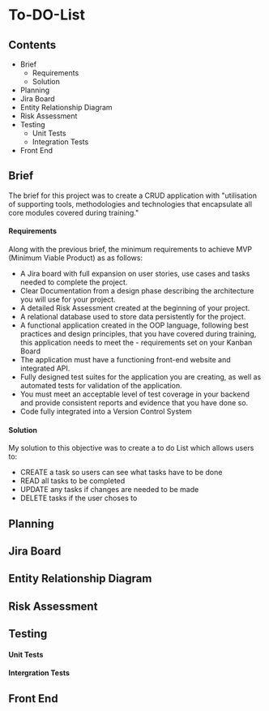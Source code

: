 # To-DO-List

## Contents 

- Brief
  - Requirements
  - Solution
- Planning
- Jira Board
- Entity Relationship Diagram 
- Risk Assessment
- Testing
   - Unit Tests
   - Integration Tests
- Front End 

## Brief
The brief for this project was to create a CRUD application with "utilisation of supporting tools, methodologies and technologies that encapsulate all core modules covered during training."

#### Requirements
Along with the previous brief, the minimum requirements to achieve MVP (Minimum Viable Product) as as follows:
- A Jira board with full expansion on user stories, use cases and tasks needed to complete the project.
- Clear Documentation from a design phase describing the architecture you will use for your project.
- A detailed Risk Assessment created at the beginning of your project.
- A relational database used to store data persistently for the project.
- A functional application created in the OOP language, following best practices and design principles, that you have covered during training, this application needs to meet the - requirements set on your Kanban Board
- The application must have a functioning front-end website and integrated API.
- Fully designed test suites for the application you are creating, as well as automated tests for validation of the application.
- You must meet an acceptable level of test coverage in your backend and provide consistent reports and evidence that you have done so.
- Code fully integrated into a Version Control System

#### Solution
My solution to this objective was to create a to do List which allows users to: 

- CREATE a task so users can see what tasks have to be done
- READ all tasks to be completed
- UPDATE any tasks if changes are needed to be made
- DELETE tasks if the user choses to

## Planning

## Jira Board

## Entity Relationship Diagram 

## Risk Assessment

## Testing

#### Unit Tests

#### Intergration Tests

## Front End
